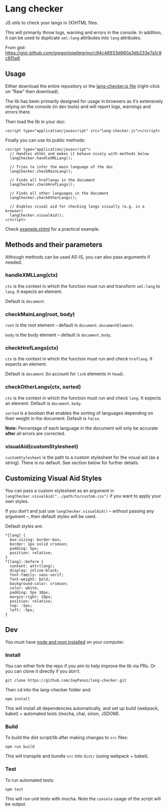 # Lang checker

JS utils to check your langs in (X)HTML files.

This will primarily throw logs, warning and errors in the console. In addition, it can be used to duplicate `xml:lang` attributes into `lang` attributes.

From gist: https://gist.github.com/gregoriopellegrino/c94c46933d660a3db233e7a1c9c6f5e6

## Usage

Either download the entire repository or the [lang-checker.js file](dist/lang-checker.js) (right-click on “Raw” then download).

The lib has been primarily designed for usage in browsers as it’s extensively relying on the console (in dev tools) and will report logs, warnings and errors there.

Then load the lib in your doc:

```
<script type="application/javascript" src="lang-checker.js"></script>
```

Finally you can use its public methods:

```
<script type="application/javascript">
  // Handles xhtml and makes it behave nicely with methods below
  langChecker.handleXMLLang();

  // Tries to infer the main language of the doc
  langChecker.checkMainLang();

  // Finds all hreflangs in the document
  langChecker.checkHrefLangs();

  // Finds all other languages in the document
  langChecker.checkOtherLangs();

  // Enables visual aid for checking langs visually (e.g. in a browser)
  langChecker.visualAid();
</script>
```

Check [example.xhtml](example.xhtml) for a practical example.

## Methods and their parameters

Although methods can be used AS-IS, you can also pass arguments if needed.

### handleXMLLang(ctx)

`ctx` is the context in which the function must run and transform `xml:lang` to `lang`. It expects an element.

Default is `document`.

### checkMainLang(root, body)

`root` is the root element – default is `document.documentElement`.

`body` is the body element – default is `document.body`.

### checkHrefLangs(ctx)

`ctx` is the context in which the function must run and check `hreflang`. It expects an element.

Default is `document` (to account for `link` elements in `head`).

### checkOtherLangs(ctx, sorted)

`ctx` is the context in which the function must run and check `lang`. It expects an element. Default is `document.body`.

`sorted` is a boolean that enables the sorting of languages depending on their weight in the document. Default is `false`.

**Note:** Percentage of each language in the document will only be accurate **after** all errors are corrected.

### visualAid(customStylesheet)

`customStylesheet` is the path to a custom stylesheet for the visual aid (as a string). There is no default. See section below for further details.

## Customizing Visual Aid Styles

You can pass a custom stylesheet as an argument in `langChecker.visualAid("../path/to/custom.css")` if you want to apply your own styles. 

If you don’t and just use `langChecker.visualAid()` – without passing any argument –, then default styles will be used.

Default styles are: 

```
*[lang] {
  box-sizing: border-box;
  border: 1px solid crimson;
  padding: 5px;
  position: relative;
}
*[lang]::before {
  content: attr(lang);
  display: inline-block;
  font-family: sans-serif;
  font-weight: bold;
  background-color: crimson;
  color: white;
  padding: 5px 10px;
  margin-right: 10px;
  position: relative;
  top: -5px;
  left: -5px;
}
```

## Dev

You must have [node and npm installed](https://nodejs.org/en/) on your computer.

### Install

You can either fork the repo if you aim to help improve the lib via PRs. Or you can clone it directly if you don’t.

```
git clone https://github.com/JayPanoz/lang-checker.git
```

Then cd into the lang-checker folder and: 

```
npm install
```

This will install all dependencies automatically, and set up build (webpack, babel) + automated tests (mocha, chai, sinon, JSDOM).

### Build

To build the dist script/lib after making changes to `src` files:

```
npm run build
```

This will transpile and bundle `src` into `dist/` (using webpack + babel).

### Test

To run automated tests: 

```
npm test
```

This will run unit tests with mocha. Note the `console` usage of the script will be output.